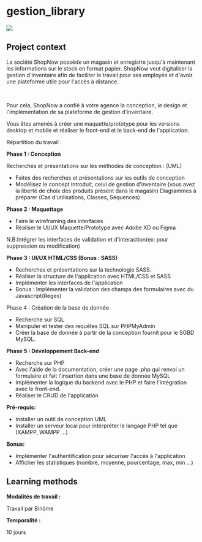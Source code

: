 # gestion_library

<div style="display=flex;flex-diretion:row;justify-content: center; align-items: center" ><img src="assets/thumb.svg"></img></div>

<div class="sc-7lcum6-0 edCusw"><h2 class="ekeyz-0 dPTSJD">Project context</h2><div><div><p class="ekeyz-0 jasXoh">La société ShopNow possède un magasin et enregistre jusqu'à maintenant les informations sur le stock en format papier. ShopNow veut digitaliser la gestion d'inventaire afin de faciliter le travail pour ses employés et d'avoir une plateforme utile pour l'accès à distance.</p>
<p class="ekeyz-0 jasXoh">​</p>
<p class="ekeyz-0 jasXoh">Pour cela, ShopNow a confié à votre agence la conception, le design et l'implémentation de sa plateforme de gestion d'inventaire.</p>
<p class="ekeyz-0 jasXoh">Vous êtes amenés à créer une maquette/prototype pour les versions desktop et mobile et réaliser le front-end et le back-end de l'application.</p>
<p class="ekeyz-0 jasXoh">Répartition du travail :</p>
<p class="ekeyz-0 dPTSJD"><b>Phase 1 : Conception</b></p>
<p class="ekeyz-0 jasXoh">Recherches et présentations sur les méthodes de conception : (UML)</p>
<ul class="ekeyz-0 kxmj7s-0 jWuork ccbvZr">
<li>Faites des recherches et présentations sur les outils de conception</li>
<li>Modélisez le concept introduit, celui de gestion d'inventaire (vous avez la liberté de choix des produits présent dans le magasin) Diagrammes à préparer (Cas d'utilisations, Classes, Séquences)</li>
</ul>
<p class="ekeyz-0 dPTSJD"><b>Phase 2 : Maquettage</b></p>
<ul class="ekeyz-0 kxmj7s-0 jWuork ccbvZr">
<li>Faire le wireframing des interfaces</li>
<li>Réaliser le UI/UX Maquette/Prototype avec Adobe XD ou Figma</li>
</ul>
<p class="ekeyz-0 jasXoh">N.B:Intégrer les interfaces de validation et d'interaction(ex: pour suppression ou modification)</p>
<p class="ekeyz-0 dPTSJD"><b>Phase 3 : UI/UX HTML/CSS (Bonus : SASS)</b></p>
<ul class="ekeyz-0 kxmj7s-0 jWuork ccbvZr">
<li>Recherches et présentations sur la technologie SASS.</li>
<li>Réaliser la structure de l'application avec HTML/CSS et SASS</li>
<li>Implémenter les interfaces de l'application</li>
<li>Bonus : Implémenter la validation des champs des formulaires avec du Javascript(Regex)</li>
</ul>
<p class="ekeyz-0 dPTSJD">Phase 4 : Création de la base de donnée</p>
<ul class="ekeyz-0 kxmj7s-0 jWuork ccbvZr">
<li>Recherche sur SQL</li>
<li>Manipuler et tester des requêtes SQL sur PHPMyAdmin</li>
<li>Créer la base de donnée à partir de la conception fournit pour le SGBD MySQL.</li>
</ul>
<p class="ekeyz-0 dPTSJD"><b>Phase 5 : Développement Back-end</b></p>
<ul class="ekeyz-0 kxmj7s-0 jWuork ccbvZr">
<li>Recherche sur PHP</li>
<li>Avec l'aide de la documentation, créer une page .php qui renvoi un formulaire et fait l'insertion dans une base de donnée MySQL</li>
<li>Implémenter la logique du backend avec le PHP et faire l'intégration avec le front-end.</li>
<li>Réaliser le CRUD de l'application</li>
</ul>
<p class="ekeyz-0 dPTSJD"><b>Pré-requis:</b></p>
<ul class="ekeyz-0 kxmj7s-0 jWuork ccbvZr">
<li>Installer un outil de conception UML</li>
<li>Installer un serveur local pour intérpréter le langage PHP tel que (XAMPP, WAMPP ...)</li>
</ul>
<p class="ekeyz-0 dPTSJD"><b>Bonus:</b></p>
<ul class="ekeyz-0 kxmj7s-0 jWuork ccbvZr">
<li>Implémenter l'authentification pour sécuriser l'accès à l'application</li>
<li>Afficher les statistiques (nombre, moyenne, pourcentage, max, min ...)</li>
</ul>
</div></div></div>

<div class="sc-7lcum6-0 edCusw"><h2 class="ekeyz-0 dPTSJD">Learning methods</h2><div><div><p class="ekeyz-0 jasXoh"><b>Modalités de travail :</b></p>
<p class="ekeyz-0 jasXoh">Travail par Binôme</p>
<p class="ekeyz-0 jasXoh"><b>Temporalité :</b></p>
<p class="ekeyz-0 jasXoh">10 jours</p>
</div></div></div>
